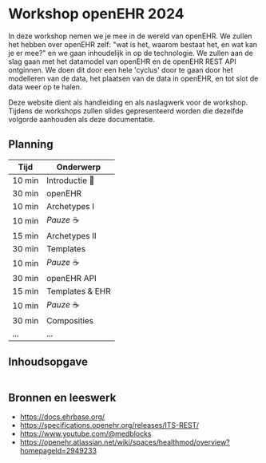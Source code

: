 # Workshop openEHR 2024

In deze workshop nemen we je mee in de wereld van openEHR. We zullen het hebben over openEHR zelf:
"wat is het, waarom bestaat het, en wat kan je er mee?" en we gaan inhoudelijk in op de technologie.
We zullen aan de slag gaan met het datamodel van openEHR en de openEHR REST API ontginnen. We doen dit door
een hele 'cyclus' door te gaan door het modelleren van de data, het plaatsen van de data in openEHR, en tot slot
de data weer op te halen.

Deze website dient als handleiding en als naslagwerk voor de workshop. Tijdens de workshops zullen
slides gepresenteerd worden die dezelfde volgorde aanhouden als deze documentatie.

## Planning

| Tijd   | Onderwerp       |
|--------|-----------------|
| 10 min | Introductie 👋  |
| 30 min | openEHR         |
| 10 min | Archetypes I    |
| 10 min | *Pauze* ☕       |
| 15 min | Archetypes II   |
| 30 min | Templates       |
| 10 min | *Pauze* ☕       |
| 30 min | openEHR API     |
| 15 min | Templates & EHR |
| 10 min | *Pauze* ☕       |
| 30 min | Composities     |
| ...    | ...             |


## Inhoudsopgave
```{tableofcontents}
```

## Bronnen en leeswerk

- https://docs.ehrbase.org/
- https://specifications.openehr.org/releases/ITS-REST/
- https://www.youtube.com/@medblocks
- https://openehr.atlassian.net/wiki/spaces/healthmod/overview?homepageId=2949233
